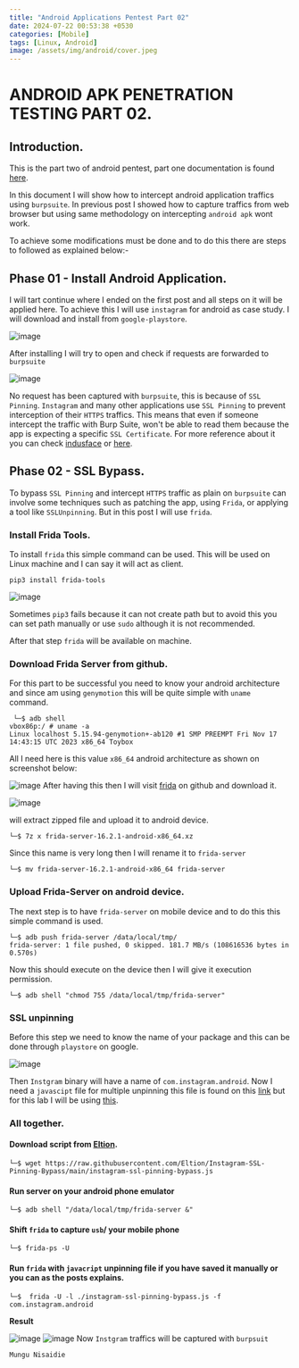 ```yaml
---
title: "Android Applications Pentest Part 02"
date: 2024-07-22 00:53:38 +0530
categories: [Mobile]
tags: [Linux, Android]
image: /assets/img/android/cover.jpeg
---
```


# ANDROID APK PENETRATION TESTING PART 02.

## Introduction.
This is the part two of android pentest, part one documentation is found [here](https://gemstone-source.github.io/android-pentest/). <br>

In this document I will show how to intercept android application traffics using `burpsuite`.  In previous post I showed how to capture traffics from web browser but using same methodology on intercepting `android apk` wont work. <br>

To achieve some modifications must be done and to do this there are steps to followed as explained below:-
## Phase 01 - Install Android Application.
I will tart continue where I ended on the first post and all steps on it will be applied here. To achieve this I will use `instagram` for android as case study. I will download and install from `google-playstore`.
 
![image](/assets/img/android/001.png)

After installing I will try to open and check if requests are forwarded to `burpsuite` 

![image](/assets/img/android/002.png)

No request has been captured with `burpsuite`, this is because of `SSL Pinning`.  `Instagram` and many other applications use `SSL Pinning` to prevent interception of their `HTTPS` traffics. This means that even if someone intercept the traffic with Burp Suite, won't be able to read them because the app is expecting a specific `SSL Certificate`. For more reference about it you can check  [indusface](https://www.indusface.com/learning/what-is-ssl-pinning-a-quick-walk-through/) or [here](https://medium.com/@anandgaur22/ssl-pinning-in-android-14851dc41703).

## Phase 02 - SSL Bypass.
To bypass `SSL Pinning` and intercept `HTTPS` traffic as plain on `burpsuite` can involve some techniques such as patching the app, using `Frida`, or applying a tool like `SSLUnpinning`. But in this post I will use `frida`. 

### Install Frida Tools.
To install `frida` this simple command can be used. This will be used on Linux machine and I can say it will act as client.

```
pip3 install frida-tools
```

![image](/assets/img/android/006.png)

Sometimes `pip3` fails because it can not create path but to avoid this you can set path manually or use `sudo` although it is not recommended. <br> 

After that step `frida` will be available on machine.

### Download Frida Server from github.
For this part to be successful you need to know your android architecture and since am using `genymotion` this will be quite simple with `uname` command.

```
 └─$ adb shell
vbox86p:/ # uname -a 
Linux localhost 5.15.94-genymotion+-ab120 #1 SMP PREEMPT Fri Nov 17 14:43:15 UTC 2023 x86_64 Toybox
```

All I need here is this value `x86_64` android architecture as shown on screenshot below:

![image](/assets/img/android/008.png)
After having this then I will visit [frida](https://github.com/frida/frida/releases) on github and download it.

![image](/assets/img/android/007.png)

will extract zipped file and upload it to android device.

```
└─$ 7z x frida-server-16.2.1-android-x86_64.xz
```

Since this name is very long then I will rename it to `frida-server`

```
└─$ mv frida-server-16.2.1-android-x86_64 frida-server 
```

### Upload Frida-Server on android device.
The next step is to have `frida-server` on mobile device and to do this this simple command is used.

```
└─$ adb push frida-server /data/local/tmp/
frida-server: 1 file pushed, 0 skipped. 181.7 MB/s (108616536 bytes in 0.570s)
```

Now this should execute on the device then I will give it execution permission.

```
└─$ adb shell "chmod 755 /data/local/tmp/frida-server"
```

### SSL unpinning 
Before this step we need to know the name of your package and this can be done through `playstore` on google.

![image](/assets/img/android/003.png)

Then `Instgram` binary will have a name of `com.instagram.android`.
Now I need a `javascipt`  file for multiple unpinning this file is found on  this [link](https://codeshare.frida.re/@akabe1/frida-multiple-unpinning) but for this lab I will be using [this](https://github.com/Eltion/Instagram-SSL-Pinning-Bypass).

### All together.

#### Download script from [Eltion](https://github.com/Eltion/Instagram-SSL-Pinning-Bypass).

```
└─$ wget https://raw.githubusercontent.com/Eltion/Instagram-SSL-Pinning-Bypass/main/instagram-ssl-pinning-bypass.js
```

#### Run server on your android phone emulator

```
└─$ adb shell "/data/local/tmp/frida-server &"
```

#### Shift `frida` to capture `usb`/ your mobile phone

```
└─$ frida-ps -U
```

#### Run `frida` with `javacript` unpinning file if you have saved it manually or you can as the posts explains.

```
└─$  frida -U -l ./instagram-ssl-pinning-bypass.js -f com.instagram.android 
```

**Result**

![image](/assets/img/android/005.png)
![image](/assets/img/android/004.png)
Now `Instgram` traffics will be captured with `burpsuit`
```
Mungu Nisaidie
```